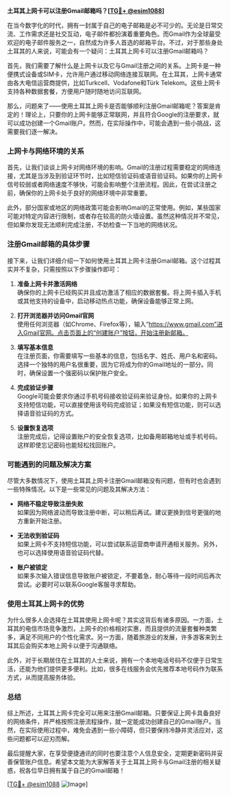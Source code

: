 **土耳其上网卡可以注册Gmail邮箱吗？[[TG💪+ @esim1088](https://t.me/s/esim1088)]**

在当今数字化的时代，拥有一封属于自己的电子邮箱是必不可少的。无论是日常交流、工作需求还是社交互动，电子邮件都扮演着重要角色。而Gmail作为全球最受欢迎的电子邮件服务之一，自然成为许多人首选的邮箱平台。不过，对于那些身处土耳其的人来说，可能会有一个疑问：土耳其上网卡可以注册Gmail邮箱吗？

首先，我们需要了解什么是上网卡以及它与Gmail注册之间的关系。上网卡是一种便携式设备或SIM卡，允许用户通过移动网络连接互联网。在土耳其，上网卡通常由各大电信运营商提供，比如Turkcell、Vodafone和Türk Telekom。这些上网卡支持各种数据套餐，方便用户随时随地访问互联网。

那么，问题来了——使用土耳其上网卡是否能够顺利注册Gmail邮箱呢？答案是肯定的！理论上，只要你的上网卡能够正常联网，并且符合Google的注册要求，就可以成功创建一个Gmail账户。然而，在实际操作中，可能会遇到一些小挑战，这需要我们逐一解决。

### 上网卡与网络环境的关系

首先，让我们谈谈上网卡对网络环境的影响。Gmail的注册过程需要稳定的网络连接，尤其是当涉及到验证环节时，比如短信验证码或语音验证码。如果你的上网卡信号较弱或者网络速度不够快，可能会影响整个注册流程。因此，在尝试注册之前，确保你的上网卡处于良好的网络环境中非常重要。

此外，部分国家或地区的网络政策可能会影响Gmail的正常使用。例如，某些国家可能对特定内容进行限制，或者存在较高的防火墙设置。虽然这种情况并不常见，但如果你发现无法顺利完成注册，不妨检查一下当地的网络状况。

### 注册Gmail邮箱的具体步骤

接下来，让我们详细介绍一下如何使用土耳其上网卡注册Gmail邮箱。这个过程其实并不复杂，只需按照以下步骤操作即可：

1. **准备上网卡并激活网络**  
   确保你的上网卡已经购买并且成功激活了相应的数据套餐。将上网卡插入手机或其他支持的设备中，启动移动热点功能，确保设备能够正常上网。

2. **打开浏览器并访问Gmail官网**  
   使用任何浏览器（如Chrome、Firefox等），输入“https://www.gmail.com”进入Gmail官网。点击页面上的“创建账户”按钮，开始注册新邮箱。

3. **填写基本信息**  
   在注册页面，你需要填写一些基本的信息，包括名字、姓氏、用户名和密码。选择一个独特的用户名很重要，因为它将成为你的Gmail地址的一部分。同时，确保设置一个强密码以保护账户安全。

4. **完成验证步骤**  
   Google可能会要求你通过手机号码接收验证码来验证身份。如果你的上网卡支持短信功能，可以直接使用该号码完成验证；如果没有短信功能，则可以选择语音验证码的方式。

5. **设置恢复选项**  
   注册完成后，记得设置账户的安全恢复选项，比如备用邮箱地址或手机号码。这样即使忘记密码也能轻松找回账户。

### 可能遇到的问题及解决方案

尽管大多数情况下，使用土耳其上网卡注册Gmail邮箱没有问题，但有时也会遇到一些特殊情况。以下是一些常见的问题及其解决方法：

- **网络不稳定导致注册失败**  
  如果因为网络波动而导致注册中断，可以稍后再试。建议更换到信号更强的地方重新开始注册。

- **无法收到验证码**  
  如果上网卡不支持短信功能，可以尝试联系运营商申请开通相关服务。另外，也可以选择使用语音验证码代替。

- **账户被锁定**  
  如果多次输入错误信息导致账户被锁定，不要着急，耐心等待一段时间后再次尝试。必要时可以联系Google客服寻求帮助。

### 使用土耳其上网卡的优势

为什么很多人会选择在土耳其使用上网卡呢？其实这背后有诸多原因。一方面，土耳其的电信市场竞争激烈，上网卡的价格相对实惠，而且提供的流量套餐种类繁多，满足不同用户的个性化需求。另一方面，随着旅游业的发展，许多游客来到土耳其后会购买本地上网卡以便于沟通联络。

此外，对于长期居住在土耳其的人士来说，拥有一个本地电话号码不仅便于日常生活，还能为他们提供更多便利。比如，很多在线服务会优先推荐本地号码作为联系方式，从而提高服务体验。

### 总结

综上所述，土耳其上网卡完全可以用来注册Gmail邮箱。只要保证上网卡具备良好的网络条件，并严格按照注册流程操作，就一定能成功创建自己的Gmail账户。当然，在实际使用过程中，难免会遇到一些小障碍，但只要保持冷静并灵活应对，这些问题都可以迎刃而解。

最后提醒大家，在享受便捷通讯的同时也要注意个人信息安全，定期更新密码并妥善保管账户信息。希望本文能为大家解答关于土耳其上网卡与Gmail注册的相关疑惑，祝各位早日拥有属于自己的Gmail邮箱！

[[TG💪+ @esim1088](https://t.me/s/esim1088) ![Image](https://i.postimg.cc/4NQfJmqS/Snipaste-2025-05-13-00-14-12.png)]